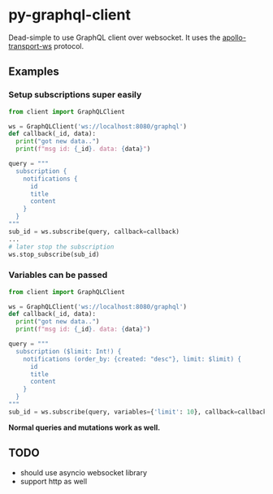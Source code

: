 # py-graphql-client
Dead-simple to use GraphQL client over websocket. It uses the
[apollo-transport-ws](https://github.com/apollographql/subscriptions-transport-ws/blob/master/PROTOCOL.md)
protocol.

## Examples

### Setup subscriptions super easily

```python
from client import GraphQLClient

ws = GraphQLClient('ws://localhost:8080/graphql')
def callback(_id, data):
  print("got new data..")
  print(f"msg id: {_id}. data: {data}")

query = """
  subscription {
    notifications {
      id
      title
      content
    }
  }
"""
sub_id = ws.subscribe(query, callback=callback)
...
# later stop the subscription
ws.stop_subscribe(sub_id)
```

### Variables can be passed

```python
from client import GraphQLClient

ws = GraphQLClient('ws://localhost:8080/graphql')
def callback(_id, data):
  print("got new data..")
  print(f"msg id: {_id}. data: {data}")

query = """
  subscription ($limit: Int!) {
    notifications (order_by: {created: "desc"}, limit: $limit) {
      id
      title
      content
    }
  }
"""
sub_id = ws.subscribe(query, variables={'limit': 10}, callback=callback)
```

**Normal queries and mutations work as well.**

## TODO
- should use asyncio websocket library
- support http as well
